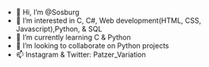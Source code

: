 - 👋 Hi, I’m @Sosburg
- 👀 I’m interested in C, C#, Web development(HTML, CSS, Javascript),Python, & SQL
- 🌱 I’m currently learning C & Python
- 💞️ I’m looking to collaborate on Python projects
- 📫 Instagram & Twitter: Patzer_Variation 

<!---
Sosburg/Sosburg is a ✨ special ✨ repository because its `README.md` (this file) appears on your GitHub profile.
You can click the Preview link to take a look at your changes.
--->
